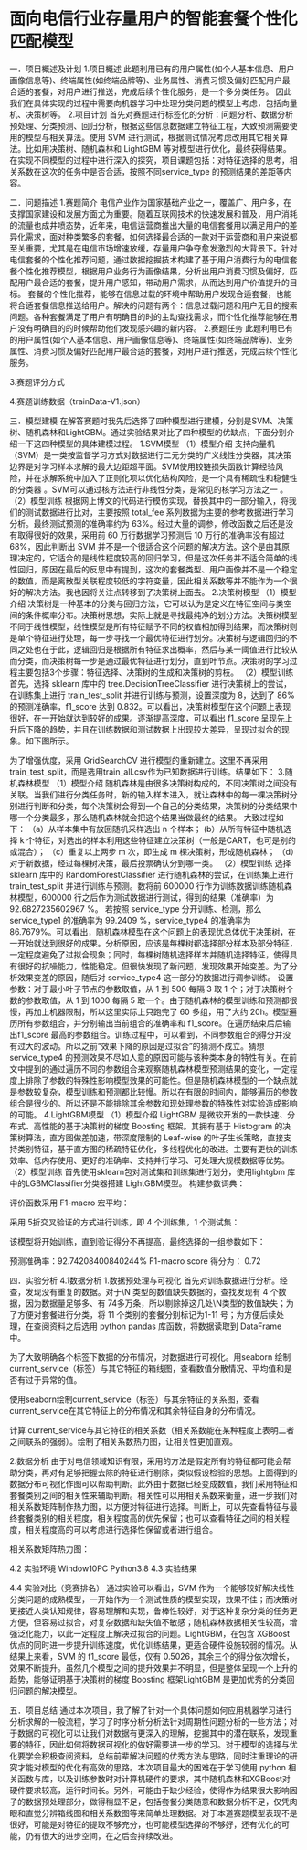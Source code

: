 # 面向电信行业存量用户的智能套餐个性化匹配模型
一．项目概述及计划
1.项目概述
此题利用已有的用户属性(如个人基本信息、用户画像信息等)、终端属性(如终端品牌等)、业务属性、消费习惯及偏好匹配用户最合适的套餐，对用户进行推送，完成后续个性化服务，是一个多分类任务。 因此我们在具体实现的过程中需要向机器学习中处理分类问题的模型上考虑，包括向量机、决策树等。
2.项目计划
首先对赛题进行标签化的分析：问题分析、数据分析预处理、分类预测、回归分析，根据这些信息数据建立特征工程，大致预测需要使用的模型与相关算法。使用 SVM 进行测试，根据测试情况考虑改用其它相关算法。比如用决策树、随机森林和 LightGBM 等对模型进行优化，最终获得结果。在实现不同模型的过程中进行深入的探究，项目课题包括：对特征选择的思考，相关系数在这次的任务中是否合适，按照不同service_type 的预测结果的差距等内容。

二．问题描述
1.赛题简介
电信产业作为国家基础产业之一，覆盖广、用户多，在支撑国家建设和发展方面尤为重要。随着互联网技术的快速发展和普及，用户消耗的流量也成井喷态势，近年来，电信运营商推出大量的电信套餐用以满足用户的差异化需求，面对种类繁多的套餐，如何选择最合适的一款对于运营商和用户来说都至关重要，尤其是在电信市场增速放缓，存量用户争夺愈发激烈的大背景下。针对电信套餐的个性化推荐问题，通过数据挖掘技术构建了基于用户消费行为的电信套餐个性化推荐模型，根据用户业务行为画像结果，分析出用户消费习惯及偏好，匹配用户最合适的套餐，提升用户感知，带动用户需求，从而达到用户价值提升的目标。
套餐的个性化推荐，能够在信息过载的环境中帮助用户发现合适套餐，也能将合适套餐信息推送给用户。解决的问题有两个：信息过载问题和用户无目的搜索问题。各种套餐满足了用户有明确目的时的主动查找需求，而个性化推荐能够在用户没有明确目的的时候帮助他们发现感兴趣的新内容。
2.赛题任务
此题利用已有的用户属性(如个人基本信息、用户画像信息等)、终端属性(如终端品牌等)、业务属性、消费习惯及偏好匹配用户最合适的套餐，对用户进行推送，完成后续个性化服务。

3.赛题评分方式
      
4.赛题训练数据（trainData-V1.json）
    
三．模型建模
在解答赛题时我先后选择了四种模型进行建模，分别是SVM、决策树、随机森林和LightGBM。通过实验结果对比了四种模型的优缺点，下面分别介绍一下这四种模型的具体建模过程。
1.SVM模型
（1）模型介绍
支持向量机（SVM）是一类按监督学习方式对数据进行二元分类的广义线性分类器，其决策边界是对学习样本求解的最大边距超平面。SVM使用铰链损失函数计算经验风险，并在求解系统中加入了正则化项以优化结构风险，是一个具有稀疏性和稳健性的分类器 。SVM可以通过核方法进行非线性分类，是常见的核学习方法之一 。
（2）模型训练
根据网上博文的代码进行模仿实现，替换其中的一部分输入，将我们的测试数据进行比对，主要按照 total_fee 系列数据为主要的参考数据进行学习分析。最终测试预测的准确率约为 63%。经过大量的调参，修改函数之后还是没有取得很好的效果，采用前 60 万行数据学习预测后 10 万行的准确率没有超过 68%，因此判断出 SVM 并不是一个很适合这个问题的解决方法。这个是由其原理决定的，它适合的是线性程度较高的回归学习，但是这次任务并不适合简单的线性回归，原因在最后的反思中有提到，这次的套餐类型、用户画像并不是一个稳定的数值，而是离散型关联程度较低的字符变量，因此相关系数等并不能作为一个很好的解决方法。我也因将关注点转移到了决策树上面去。
2.决策树模型
（1）模型介绍
决策树是一种基本的分类与回归方法，它可以认为是定义在特征空间与类空间的条件概率分布。决策树思想，实际上就是寻找最纯净的划分方法。决策树模型不同于线性模型，线性模型是所有特征赋予不同的权值相加得到结果，而决策树则是单个特征进行处理，每一步寻找一个最优特征进行划分。决策树与逻辑回归的不同之处也在于此，逻辑回归是根据所有特征求出概率，然后与某一阈值进行比较从而分类，而决策树每一步是通过最优特征进行划分，直到叶节点。决策树的学习过程主要包括3个步骤：特征选择、决策树的生成和决策树的剪枝。
（2）模型训练
首先，选择 sklearn 库中的 tree.DecisionTreeClassifier 进行决策树上的尝试，在训练集上进行 train_test_split 并进行训练与预测，设置深度为 8，达到了 86%的预测准确率，f1_score 达到 0.832。可以看出，决策树模型在这个问题上表现很好，在一开始就达到较好的成果。逐渐提高深度，可以看出 f1_score 呈现先上升后下降的趋势，并且在训练数据和测试数据上出现较大差异，呈现过拟合的现象。如下图所示。

  
      
        
为了增强优度，采用 GridSearchCV 进行模型的重新建立。这里不再采用 
train_test_split，而是选用train_all.csv作为已知数据进行训练。结果如下：
3.随机森林模型
（1）模型介绍
随机森林是由很多决策树构成的，不同决策树之间没有关联。当我们进行分类任务时，新的输入样本进入，就让森林中的每一棵决策树分别进行判断和分类，每个决策树会得到一个自己的分类结果，决策树的分类结果中哪一个分类最多，那么随机森林就会把这个结果当做最终的结果。
大致过程如下：
（a）从样本集中有放回随机采样选出 n 个样本；
(b）从所有特征中随机选择 k 个特征，对选出的样本利用这些特征建立决策树（一般是CART，也可是别的或混合）；
（c）重复以上两步 m 次，即生成 m 棵决策树，形成随机森林；
（d）对于新数据，经过每棵树决策，最后投票确认分到哪一类。
（2）模型训练
选择 sklearn 库中的 RandomForestClassifier 进行随机森林的尝试，在训练集上进行 train_test_split 并进行训练与预测。数将前 600000 行作为训练数据训练随机森林模型，600000 行之后作为测试数据进行测试，得到的结果（准确率）为 92.6827235602967 %。 若按照 service_type 分开训练、检测，那么 service_type1 的准确率为 99.2409 %，service_type4 的准确率为 86.7679%。可以看出，随机森林模型在这个问题上的表现优总体优于决策树，在一开始就达到很好的成果。分析原因，应该是每棵树都选择部分样本及部分特征，一定程度避免了过拟合现象；同时，每棵树随机选择样本并随机选择特征，使得具有很好的抗噪能力，性能稳定。但很快发现了新问题，发现效果开始变差。为了分析效果变差的原因，随后对 service_type4 这一部分的数据进行调参训练。
设置参数：对于最小叶子节点的参数取值，从 1 到 500 每隔 3 取 1 个；对于决策树个数的参数取值，从 1 到 1000 每隔 5 取一个。由于随机森林的模型训练和预测都很慢，再加上机器限制，所以这里实际上只跑完了 60 多组，用了大约 20h。模型遍历所有参数组合，并分别输出当前组合的准确率和 f1_score。在遍历结束后后输出f1_score 最高的参数组合。训练过程中，可以看到，不同参数组合的得分并没有过大的波动。所以之前“效果下降的原因是过拟合”的猜测不成立。猜想service_type4 的预测效果不尽如人意的原因可能与该种类本身的特性有关。在前文中提到的通过遍历不同的参数组合来观察随机森林模型预测结果的变化，一定程度上排除了参数的特殊性影响模型效果的可能性。但是随机森林模型的一个缺点就是参数较复杂，模型训练和预测都比较慢。所以在有限的时间内，能够遍历的参数组合是很少的。所以还是不能排除其余参数和现处理参数的特殊性对实验造成影响的可能。
4.LightGBM模型
（1）模型介绍
LightGBM 是微软开发的一款快速、分布式、高性能的基于决策树的梯度 Boosting 框架。其拥有基于 Histogram 的决策树算法，直方图做差加速，带深度限制的 Leaf-wise 的叶子生长策略，直接支持类别特征，基于直方图的稀疏特征优化，多线程优化的改进。主要有更快的训练效率、低内存使用、更好的准确率、支持并行学习、可处理大规模数据等优势。
（2）模型训练
首先使用sklearn包对测试集和训练集进行划分，使用lightgbm 库中的LGBMClassifier分类器搭建 LightGBM模型。
构建参数词典：

评价函数采用 F1-macro 宏平均： 
  
采用 5折交叉验证的方式进行训练，即 4 个训练集，1 个测试集： 


该模型将开始训练，直到验证得分不再提高，最终选择的一组参数如下：

预测准确率：92.74208400840244%
F1-macro score 得分为： 0.72

四．实验分析
4.1数据分析
1.数据预处理与可视化
 首先对训练数据进行分析。经查，发现没有重复的数据。对于\\N 类型的数值缺失数据的，查找发现有 4 个数据，因为数据量足够多、有 74多万条，所以剔除掉这几处\\N类型的数值缺失；为了方便对套餐进行分类，将 11 个类别的套餐分别标记为1-11 号；为方便后续处理，在查阅资料之后选用 python pandas 库函数，将数据读取到 DataFrame 中。
      
为了大致明确各个标签下数据的分布情况，对数据进行可视化。用seaborn 绘制 current_service（标签）与其它特征的箱线图，查看数值分散情况、平均值和是否有过于异常的值。

        
使用seaborn绘制current_service（标签）与其余特征的关系图，查看current_service在其它特征上的分布情况和其余特征自身的分布情况。

        
计算 current_service与其它特征的相关系数（相关系数能在某种程度上表明二者之间联系的强弱）。绘制了相关系数热力图，让相关性更加直观。
          

2.数据分析
 由于对电信领域知识有限，采用的方法是假定所有的特征都可能会帮助分类，再对有足够把握去除的特征进行剔除，类似假设检验的思想。上面得到的数据分布可视化作图可以帮助判断。此外由于数据已经变成数值，我们采用特征和套餐类别之间的相关性来辅助判断。相关性可以用相关系数来衡量，进一步我们对相关系数矩阵制作热力图，以方便对特征进行选择。判断上，可以先查看特征与最终套餐类别的相关程度，相关程度高的优先保留；也可以查看特征之间的相关程度，相关程度高的可以考虑进行选择性保留或者进行组合。

相关系数矩阵热力图：



4.2 实验环境
Window10PC
Python3.8
4.3 实验结果

4.4 实验对比（竞赛排名）
通过实验可以看出，SVM 作为一个能够较好解决线性分类问题的成熟模型，一开始作为一个测试性质的模型实现，效果不佳；而决策树更接近人类认知规律，容易理解和实现，鲁棒性较好，对于这种复杂分类的任务更方便，但容易过拟合，对复杂数据和缺失值不敏感；随机森林数据相关性较高，增强泛化能力，以此一定程度上解决过拟合的问题。LightGBM，在包含 XGBoost 优点的同时进一步提升训练速度，优化训练结果，更适合硬件设施较弱的情况。从结果上来看，SVM 的 f1_score 最低，仅有 0.5026，其余三个的得分依次增长，效果不断提升。虽然几个模型之间的提升效果并不明显，但是整体呈现一个上升的趋势，能够证明基于决策树的梯度 Boosting 框架LightGBM 是更加优秀的分类回归问题的解决模型。

五．项目总结
通过本次项目，我了解了针对一个具体问题如何应用机器学习进行分析求解的一般流程，学习了时序分析分析法针对周期性问题分析的一些方法；对于数据的可视化可以让我们对数据有更深入的理解，挖掘其中的潜在联系，发现重要的特征，因此如何将数据可视化的做好需要进一步的学习。对于模型的选择与优化要学会积极查阅资料，总结前辈解决问题的优秀方法与思路，同时注重理论的研究才能对模型的优化有高效的思路。本次项目最大的困难在于学习使用 python 相关函数与库，以及训练参数时对计算机硬件的要求，其中随机森林和XGBoost对硬件要求较高，运行时间长。另外，可能由于缺少经验，使得作为结果很大影响因子的数据预处理部分，做得稍显不足，包括套餐分类随意和数据分析不足，仅凭肉眼和直觉分辨箱线图和相关系数图等来简单处理数据。对于本道赛题模型表现不是很好，可能是对特征的提取不够充分，也可能模型选择的不够好，还有优化的可能，仍有很大的进步空间，在之后会持续改进。




